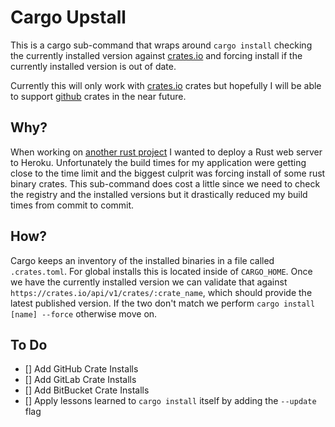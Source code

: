 # Cargo Upstall
This is a cargo sub-command that wraps around `cargo install` checking the
currently installed version against [crates.io](https://crates.io) and forcing install
if the currently installed version is out of date.

Currently this will only work with [crates.io](https://crates.io) crates but hopefully
I will be able to support [github](https://github.com/) crates in the near future.

## Why?

When working on [another rust project](https://freemasen.github.io/wasm_tutorial) I wanted
to deploy a Rust web server to Heroku. Unfortunately the build times for my application were getting
close to the time limit and the biggest culprit was forcing install of some rust binary crates.
This sub-command does cost a little since we need to check the registry and the installed versions
but it drastically reduced my build times from commit to commit.

## How?
Cargo keeps an inventory of the installed binaries in a file called `.crates.toml`. For global
installs this is located inside of `CARGO_HOME`. Once we have the currently installed version
we can validate that against `https://crates.io/api/v1/crates/:crate_name`, which should provide the
latest published version. If the two don't match we perform `cargo install [name] --force` otherwise
move on.

## To Do
- [] Add GitHub Crate Installs
- [] Add GitLab Crate Installs
- [] Add BitBucket Crate Installs
- [] Apply lessons learned to `cargo install` itself by adding the `--update` flag